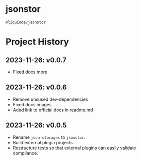 # jsonstor
[`@liquiode/jsonstor`](https://github.com/liquicode/jsonstor)


# Project History


2023-11-26: v0.0.7
---------------------------------------------------------------------

- Fixed docs more


2023-11-26: v0.0.6
---------------------------------------------------------------------

- Remove unsused dev-dependencies
- Fixed docs images
- Aded link to official docs in readme.md


2023-11-26: v0.0.5
---------------------------------------------------------------------

- Rename `json-storages` to `jsonstor`.
- Build external plugin projects.
- Restructure tests so that external plugins can easily validate compliance.

